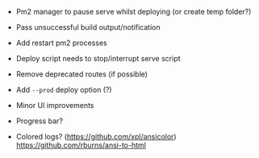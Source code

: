 - Pm2 manager to pause serve whilst deploying (or create temp folder?)
- Pass unsuccessful build output/notification
- Add restart pm2 processes
- Deploy script needs to stop/interrupt serve script

- Remove deprecated routes (if possible)
- Add `--prod` deploy option (?)
- Minor UI improvements
- Progress bar?
- Colored logs? (https://github.com/xpl/ansicolor) https://github.com/rburns/ansi-to-html
